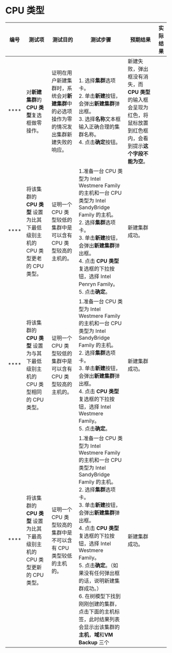# CPU 类型

| **编号** | **测试项** | **测试目的** | **测试步骤** | **预期结果** | **实际结果** |
|--------- | ---------- | ------------ | ------------ | ------------ | ------------ |
| ****  | 对**新建集群**的 **CPU 类型**复选框做零操作。 | 证明在用户新建集群时，系统会对**新建集群**中的必选项操作为零的情况发出集群新建失败的响应。 | 1. 选择**集群**选项卡。<br/>2. 单击**新建**按钮，会弹出**新建集群**弹出框。<br/>3. 选择**名称**文本框输入正确合理的集群名称。<br/>4. 点击**确定**按钮。 | 新建失败，弹出框没有消失，而 **CPU 类型**的输入框会呈现为红色，将鼠标放置到红色框内，会看到提示**这个字段不能为空**。 |
| ****  | 将该集群的 **CPU 类型** 设置为比其下最低级别主机的 CPU 类型更老的 CPU 类型。| 证明一个 CPU 类型较低的集群中是可以含有 CPU 类型较高的主机的。 | 1.准备一台 CPU 类型为 Intel Westmere Family 的主机和一台 CPU 类型为 Intel SandyBridge Family 的主机。<br/>2. 选择**集群**选项卡。<br/>3. 单击**新建**按钮，会弹出**新建集群**弹出框。<br/>4. 点击 **CPU 类型**复选框的下拉按钮，选择 Intel Penryn Family。<br/>5. 点击**确定**。 | 新建集群成功。 |
| ****  | 将该集群的 **CPU 类型** 设置为与其下最低级别主机的 CPU 类型相同的 CPU  类型。| 证明一个 CPU 类型较低的集群中是可以含有 CPU 类型较高的主机的。 | 1.准备一台 CPU 类型为 Intel Westmere Family 的主机和一台 CPU 类型为 Intel SandyBridge Family 的主机。<br/>2. 选择**集群**选项卡。<br/>3. 单击**新建**按钮，会弹出**新建集群**弹出框。<br/>4. 点击 **CPU 类型**复选框的下拉按钮，选择 Intel Westmere Family。<br/>5. 点击**确定**。 | 新建集群成功。 |
| ****  | 将该集群的 **CPU 类型** 设置为比其下最高级别主机的 CPU 类型更新的 CPU  类型。| 证明一个 CPU 类型较高的集群中是不可以含有 CPU 类型较低的主机的。 | 1.准备一台 CPU 类型为 Intel Westmere Family 的主机和一台 CPU 类型为 Intel SandyBridge Family 的主机。<br/>2. 选择**集群**选项卡。<br/>3. 单击**新建**按钮，会弹出**新建集群**弹出框。<br/>4. 点击 **CPU 类型**复选框的下拉按钮，选择 Intel Westmere Family。<br/>5. 点击**确定**。（如果没有任何弹出框的话，说明新建集群成功。）<br/>6. 在树模型下找到刚刚创建的集群，点击下面的主机标签，此时结果列表会显示出该集群的**主机**，**域**和**VM Backup** 三个 | 新建集群成功。 |
